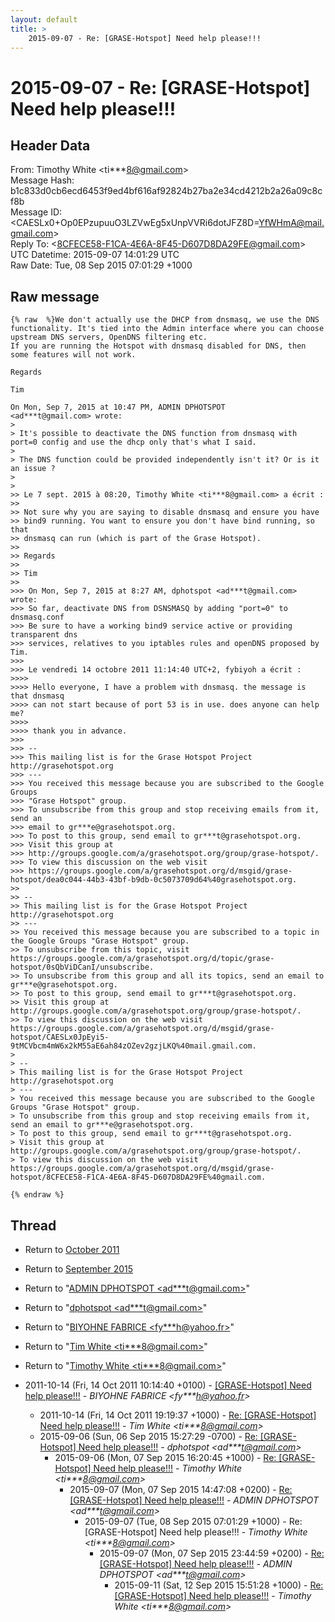 ```yaml
---
layout: default
title: >
    2015-09-07 - Re: [GRASE-Hotspot] Need help please!!!
---
```


# 2015-09-07 - Re: [GRASE-Hotspot] Need help please!!!

## Header Data

From: Timothy White \<ti***8@gmail.com\><br>
Message Hash: b1c833d0cb6ecd6453f9ed4bf616af92824b27ba2e34cd4212b2a26a09c8cf8b<br>
Message ID: \<CAESLx0+Op0EPzupuuO3LZVwEg5xUnpVVRi6dotJFZ8D=YfWHmA@mail.gmail.com\><br>
Reply To: \<8CFECE58-F1CA-4E6A-8F45-D607D8DA29FE@gmail.com\><br>
UTC Datetime: 2015-09-07 14:01:29 UTC<br>
Raw Date: Tue, 08 Sep 2015 07:01:29 +1000<br>

## Raw message

```
{% raw  %}We don't actually use the DHCP from dnsmasq, we use the DNS
functionality. It's tied into the Admin interface where you can choose
upstream DNS servers, OpenDNS filtering etc.
If you are running the Hotspot with dnsmasq disabled for DNS, then
some features will not work.

Regards

Tim

On Mon, Sep 7, 2015 at 10:47 PM, ADMIN DPHOTSPOT
<ad***t@gmail.com> wrote:
>
> It's possible to deactivate the DNS function from dnsmasq with port=0 config and use the dhcp only that's what I said.
>
> The DNS function could be provided independently isn't it? Or is it an issue ?
>
>
>> Le 7 sept. 2015 à 08:20, Timothy White <ti***8@gmail.com> a écrit :
>>
>> Not sure why you are saying to disable dnsmasq and ensure you have
>> bind9 running. You want to ensure you don't have bind running, so that
>> dnsmasq can run (which is part of the Grase Hotspot).
>>
>> Regards
>>
>> Tim
>>
>>> On Mon, Sep 7, 2015 at 8:27 AM, dphotspot <ad***t@gmail.com> wrote:
>>> So far, deactivate DNS from DSNSMASQ by adding "port=0" to dnsmasq.conf
>>> Be sure to have a working bind9 service active or providing transparent dns
>>> services, relatives to you iptables rules and openDNS proposed by Tim.
>>>
>>> Le vendredi 14 octobre 2011 11:14:40 UTC+2, fybiyoh a écrit :
>>>>
>>>> Hello everyone, I have a problem with dnsmasq. the message is that dnsmasq
>>>> can not start because of port 53 is in use. does anyone can help me?
>>>>
>>>> thank you in advance.
>>>
>>> --
>>> This mailing list is for the Grase Hotspot Project http://grasehotspot.org
>>> ---
>>> You received this message because you are subscribed to the Google Groups
>>> "Grase Hotspot" group.
>>> To unsubscribe from this group and stop receiving emails from it, send an
>>> email to gr***e@grasehotspot.org.
>>> To post to this group, send email to gr***t@grasehotspot.org.
>>> Visit this group at
>>> http://groups.google.com/a/grasehotspot.org/group/grase-hotspot/.
>>> To view this discussion on the web visit
>>> https://groups.google.com/a/grasehotspot.org/d/msgid/grase-hotspot/dea0c044-44b3-43bf-b9db-0c5073709d64%40grasehotspot.org.
>>
>> --
>> This mailing list is for the Grase Hotspot Project http://grasehotspot.org
>> ---
>> You received this message because you are subscribed to a topic in the Google Groups "Grase Hotspot" group.
>> To unsubscribe from this topic, visit https://groups.google.com/a/grasehotspot.org/d/topic/grase-hotspot/0sQbViDCanI/unsubscribe.
>> To unsubscribe from this group and all its topics, send an email to gr***e@grasehotspot.org.
>> To post to this group, send email to gr***t@grasehotspot.org.
>> Visit this group at http://groups.google.com/a/grasehotspot.org/group/grase-hotspot/.
>> To view this discussion on the web visit https://groups.google.com/a/grasehotspot.org/d/msgid/grase-hotspot/CAESLx0JpEyi5-9tMCVbcm4mW6x2kM55aE6ah84zOZev2gzjLKQ%40mail.gmail.com.
>
> --
> This mailing list is for the Grase Hotspot Project http://grasehotspot.org
> ---
> You received this message because you are subscribed to the Google Groups "Grase Hotspot" group.
> To unsubscribe from this group and stop receiving emails from it, send an email to gr***e@grasehotspot.org.
> To post to this group, send email to gr***t@grasehotspot.org.
> Visit this group at http://groups.google.com/a/grasehotspot.org/group/grase-hotspot/.
> To view this discussion on the web visit https://groups.google.com/a/grasehotspot.org/d/msgid/grase-hotspot/8CFECE58-F1CA-4E6A-8F45-D607D8DA29FE%40gmail.com.

{% endraw %}
```

## Thread

+ Return to [October 2011](/archive/2011/10)
+ Return to [September 2015](/archive/2015/09)

+ Return to "[ADMIN DPHOTSPOT <ad***t<span>@</span>gmail.com>](/authors/ad___t_at_gmail_com)"
+ Return to "[dphotspot <ad***t<span>@</span>gmail.com>](/authors/ad___t_at_gmail_com)"
+ Return to "[BIYOHNE FABRICE <fy***h<span>@</span>yahoo.fr>](/authors/fy___h_at_yahoo_fr)"
+ Return to "[Tim White <ti***8<span>@</span>gmail.com>](/authors/ti___8_at_gmail_com)"
+ Return to "[Timothy White <ti***8<span>@</span>gmail.com>](/authors/ti___8_at_gmail_com)"

+ 2011-10-14 (Fri, 14 Oct 2011 10:14:40 +0100) - [[GRASE-Hotspot] Need help please!!!](/archive/2011/10/d5ce24a64f05c6dc172d69f36e3b6342ef1633599e6a56bc5532529895eef5f1) - _BIYOHNE FABRICE \<fy***h@yahoo.fr\>_
  + 2011-10-14 (Fri, 14 Oct 2011 19:19:37 +1000) - [Re: [GRASE-Hotspot] Need help please!!!](/archive/2011/10/f2bd3c8f0591432abe16bcf63280128355e08c35079c3d799ecbbf88c23d2f47) - _Tim White \<ti***8@gmail.com\>_
  + 2015-09-06 (Sun, 06 Sep 2015 15:27:29 -0700) - [Re: [GRASE-Hotspot] Need help please!!!](/archive/2015/09/9fbc2f4e23172cf3856fa49605dab35d3fa99b781a7826a625f9adf218a73a1a) - _dphotspot \<ad***t@gmail.com\>_
    + 2015-09-06 (Mon, 07 Sep 2015 16:20:45 +1000) - [Re: [GRASE-Hotspot] Need help please!!!](/archive/2015/09/1653f13bb6d69874aef260a950c413c7f2893e4b6a00ce834bb94ab2b7daa3aa) - _Timothy White \<ti***8@gmail.com\>_
      + 2015-09-07 (Mon, 07 Sep 2015 14:47:08 +0200) - [Re: [GRASE-Hotspot] Need help please!!!](/archive/2015/09/21a391963162ad7739e08aba22de1a69835e5f75a4677dbe87b17e1730710c9b) - _ADMIN DPHOTSPOT \<ad***t@gmail.com\>_
        + 2015-09-07 (Tue, 08 Sep 2015 07:01:29 +1000) - Re: [GRASE-Hotspot] Need help please!!! - _Timothy White \<ti***8@gmail.com\>_
          + 2015-09-07 (Mon, 07 Sep 2015 23:44:59 +0200) - [Re: [GRASE-Hotspot] Need help please!!!](/archive/2015/09/d874f2e860dfc101463ed5120beb1b99fd8b0c0a1341c6341f65c0f62c832449) - _ADMIN DPHOTSPOT \<ad***t@gmail.com\>_
            + 2015-09-11 (Sat, 12 Sep 2015 15:51:28 +1000) - [Re: [GRASE-Hotspot] Need help please!!!](/archive/2015/09/b1388dad48bb0a298b78bf3effe0614b5941e6626205bfde6e805997593b0557) - _Timothy White \<ti***8@gmail.com\>_

